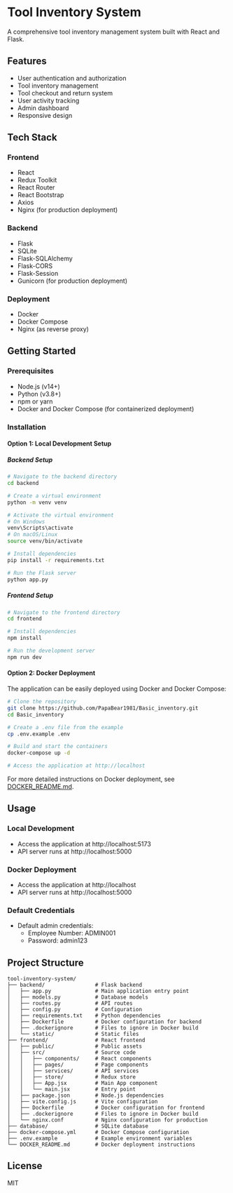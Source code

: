 # Tool Inventory System

A comprehensive tool inventory management system built with React and Flask.

## Features

- User authentication and authorization
- Tool inventory management
- Tool checkout and return system
- User activity tracking
- Admin dashboard
- Responsive design

## Tech Stack

### Frontend
- React
- Redux Toolkit
- React Router
- React Bootstrap
- Axios
- Nginx (for production deployment)

### Backend
- Flask
- SQLite
- Flask-SQLAlchemy
- Flask-CORS
- Flask-Session
- Gunicorn (for production deployment)

### Deployment
- Docker
- Docker Compose
- Nginx (as reverse proxy)

## Getting Started

### Prerequisites
- Node.js (v14+)
- Python (v3.8+)
- npm or yarn
- Docker and Docker Compose (for containerized deployment)

### Installation

#### Option 1: Local Development Setup

##### Backend Setup
```bash
# Navigate to the backend directory
cd backend

# Create a virtual environment
python -m venv venv

# Activate the virtual environment
# On Windows
venv\Scripts\activate
# On macOS/Linux
source venv/bin/activate

# Install dependencies
pip install -r requirements.txt

# Run the Flask server
python app.py
```

##### Frontend Setup
```bash
# Navigate to the frontend directory
cd frontend

# Install dependencies
npm install

# Run the development server
npm run dev
```

#### Option 2: Docker Deployment

The application can be easily deployed using Docker and Docker Compose:

```bash
# Clone the repository
git clone https://github.com/PapaBear1981/Basic_inventory.git
cd Basic_inventory

# Create a .env file from the example
cp .env.example .env

# Build and start the containers
docker-compose up -d

# Access the application at http://localhost
```

For more detailed instructions on Docker deployment, see [DOCKER_README.md](DOCKER_README.md).

## Usage

### Local Development
- Access the application at http://localhost:5173
- API server runs at http://localhost:5000

### Docker Deployment
- Access the application at http://localhost
- API server runs at http://localhost:5000

### Default Credentials
- Default admin credentials:
  - Employee Number: ADMIN001
  - Password: admin123

## Project Structure

```
tool-inventory-system/
├── backend/                # Flask backend
│   ├── app.py              # Main application entry point
│   ├── models.py           # Database models
│   ├── routes.py           # API routes
│   ├── config.py           # Configuration
│   ├── requirements.txt    # Python dependencies
│   ├── Dockerfile          # Docker configuration for backend
│   ├── .dockerignore       # Files to ignore in Docker build
│   └── static/             # Static files
├── frontend/               # React frontend
│   ├── public/             # Public assets
│   ├── src/                # Source code
│   │   ├── components/     # React components
│   │   ├── pages/          # Page components
│   │   ├── services/       # API services
│   │   ├── store/          # Redux store
│   │   ├── App.jsx         # Main App component
│   │   └── main.jsx        # Entry point
│   ├── package.json        # Node.js dependencies
│   ├── vite.config.js      # Vite configuration
│   ├── Dockerfile          # Docker configuration for frontend
│   ├── .dockerignore       # Files to ignore in Docker build
│   └── nginx.conf          # Nginx configuration for production
├── database/               # SQLite database
├── docker-compose.yml      # Docker Compose configuration
├── .env.example            # Example environment variables
└── DOCKER_README.md        # Docker deployment instructions
```

## License

MIT
